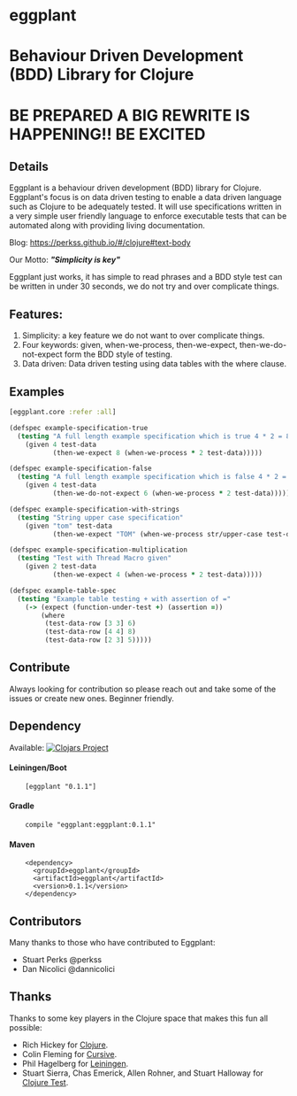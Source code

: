 # eggplant 
# Behaviour Driven Development (BDD) Library for Clojure

# BE PREPARED A BIG REWRITE IS HAPPENING!! BE EXCITED

## Details

Eggplant is a behaviour driven development (BDD) library for Clojure. Eggplant's focus is on data driven testing to enable a data driven language such as Clojure to be adequately tested. It will use specifications written in a very simple user friendly language to enforce executable tests that can be automated along with providing living documentation. 

Blog: https://perkss.github.io/#/clojure#text-body

Our Motto: **_"Simplicity is key"_**

Eggplant just works, it has simple to read phrases and a BDD style test can be written in under 30 seconds, we do not try and over complicate things.


## Features: 
1. Simplicity: a key feature we do not want to over complicate things.
2. Four keywords: given, when-we-process, then-we-expect, then-we-do-not-expect form the BDD style of testing. 
3. Data driven: Data driven testing using data tables with the where clause. 
 
## Examples

``` clojure
[eggplant.core :refer :all]

(defspec example-specification-true
  (testing "A full length example specification which is true 4 * 2 = 8"
    (given 4 test-data
           (then-we-expect 8 (when-we-process * 2 test-data)))))

(defspec example-specification-false
  (testing "A full length example specification which is false 4 * 2 = 6 ! False"
    (given 4 test-data
           (then-we-do-not-expect 6 (when-we-process * 2 test-data)))))

(defspec example-specification-with-strings
  (testing "String upper case specification"
    (given "tom" test-data
           (then-we-expect "TOM" (when-we-process str/upper-case test-data)))))

(defspec example-specification-multiplication
  (testing "Test with Thread Macro given"
    (given 2 test-data
           (then-we-expect 4 (when-we-process * 2 test-data)))))

(defspec example-table-spec
  (testing "Example table testing + with assertion of ="
    (-> (expect (function-under-test +) (assertion =))
        (where
         (test-data-row [3 3] 6)
         (test-data-row [4 4] 8)
         (test-data-row [2 3] 5)))))

```
## Contribute

Always looking for contribution so please reach out and take some of the issues or create new ones. Beginner friendly.
 
## Dependency

Available: [![Clojars Project](https://img.shields.io/clojars/v/eggplant.svg)](https://clojars.org/eggplant)

#### Leiningen/Boot
``` 
    [eggplant "0.1.1"] 
```
#### Gradle  
```
    compile "eggplant:eggplant:0.1.1"
```
#### Maven  
```
    <dependency>
      <groupId>eggplant</groupId>
      <artifactId>eggplant</artifactId>
      <version>0.1.1</version>
    </dependency>
```
## Contributors

Many thanks to those who have contributed to Eggplant:

- Stuart Perks @perkss
- Dan Nicolici @dannicolici
 
## Thanks

Thanks to some key players in the Clojure space that makes this fun all possible: 
 
- Rich Hickey for [Clojure](http://clojure.org).
- Colin Fleming for [Cursive](https://cursiveclojure.com).
- Phil Hagelberg for [Leiningen](http://leiningen.org).
- Stuart Sierra, Chas Emerick, Allen Rohner, and Stuart Halloway for [Clojure Test](https://clojure.github.io/clojure/clojure.test-api.html).

